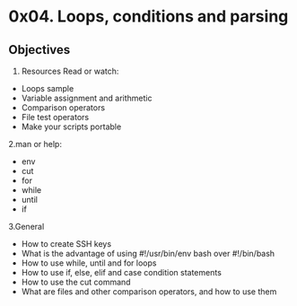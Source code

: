# 0x04. Loops, conditions and parsing

## Objectives

1. Resources
Read or watch:

* Loops sample
* Variable assignment and arithmetic
* Comparison operators
* File test operators
* Make your scripts portable

2.man or help:

* env
* cut
* for
* while
* until
* if

3.General
* How to create SSH keys
* What is the advantage of using #!/usr/bin/env bash over #!/bin/bash
* How to use while, until and for loops
* How to use if, else, elif and case condition statements
* How to use the cut command
* What are files and other comparison operators, and how to use them